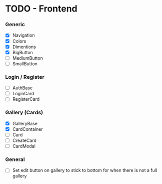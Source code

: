 # TODO - Frontend

### Generic

- [x] Navigation
- [x] Colors
- [x] Dimentions
- [x] BigButton
- [ ] MediumButton
- [ ] SmallButton

### Login / Register

- [ ] AuthBase
- [ ] LoginCard
- [ ] RegisterCard

### Gallery (Cards)

- [x] GalleryBase
- [x] CardContainer
- [ ] Card
- [ ] CreateCard
- [ ] CardModal

### General

- [ ] Set edit button on gallery to stick to bottom for when there is not a full gallery
